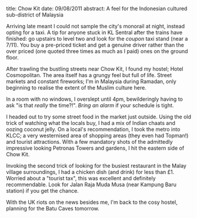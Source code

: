 title: Chow Kit
date: 09/08/2011
abstract: A feel for the Indonesian cultured sub-district of Malaysia

Arriving late meant I could not sample the city's monorail at night, instead
opting for a taxi. A tip for anyone stuck in KL Sentral after the trains have
finished: go upstairs to level two and look for the *coupon* taxi stand (near a
7/11). You buy a pre-priced ticket and get a genuine driver rather than the over
priced (one quoted three times as much as I paid) ones on the ground floor.

After trawling the bustling streets near Chow Kit, I found my hostel; Hotel
Cosmopolitan. The area itself has a grungy feel but full of life. Street markets
and constant fireworks; I'm in Malaysia during Ramadan, only beginning to
realise the extent of the Muslim culture here.

In a room with no windows, I overslept until 4pm, bewilderingly having to ask
"is that *really* the time?!". *Bring an alarm* if your schedule is tight.

I headed out to try some street food in the market just outside. Using the old
trick of watching what the locals buy, I had a mix of Indian chaats and oozing
coconut jelly. On a local's recommendation, I took the metro into KLCC; a very
westernised area of shopping areas (they even had Topman!) and tourist
attractions. With a few mandatory shots of the admittedly impressive looking
Petronas Towers and gardens, I hit the eastern side of Chow Kit.

Invoking the second trick of looking for the busiest restaurant in the Malay
village surroundings, I had a chicken dish (and drink) for less than £1.
Worried about a "tourist tax", this was excellent and definitely recommendable.
Look for Jalan Raja Muda Musa (near Kampung Baru station) if you get the chance.

With the UK riots on the news besides me, I'm back to the cosy hostel, planning
for the Batu Caves tomorrow.
